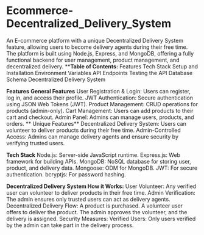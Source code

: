 # Ecommerce-Decentralized_Delivery_System
An E-commerce platform with a unique Decentralized Delivery System feature, allowing users to become delivery agents during their free time. The platform is built using Node.js, Express, and MongoDB, offering a fully functional backend for user management, product management, and decentralized delivery.
****Table of Contents:**
   Features
   Tech Stack
   Setup and Installation
   Environment Variables
   API Endpoints
   Testing the API
   Database Schema
   Decentralized Delivery System
 
**Features**
   **General Features**
       User Registration & Login: Users can register, log in, and access their profile.
       JWT Authentication: Secure authentication using JSON Web Tokens (JWT).
       Product Management: CRUD operations for products (admin-only).
       Cart Management: Users can add products to their cart and checkout.
       Admin Panel: Admins can manage users, products, and orders.
   ** Unique Features**
       Decentralized Delivery System: Users can volunteer to deliver products during their free time.
       Admin-Controlled Access: Admins can manage delivery agents and ensure security by verifying trusted users.

**Tech Stack**
Node.js: Server-side JavaScript runtime.
Express.js: Web framework for building APIs.
MongoDB: NoSQL database for storing user, product, and delivery data.
Mongoose: ODM for MongoDB.
JWT: For secure authentication.
bcryptjs: For password hashing.

**Decentralized Delivery System
How it Works:**
User Volunteer: Any verified user can volunteer to deliver products in their free time.
Admin Verification: The admin ensures only trusted users can act as delivery agents.
Decentralized Delivery Flow:
A product is purchased.
A volunteer user offers to deliver the product.
The admin approves the volunteer, and the delivery is assigned.
Security Measures:
Verified Users: Only users verified by the admin can take part in the delivery process.
       
   
